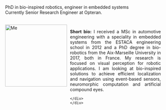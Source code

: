 <!--
.. title: Fabien Colonnier
.. slug: index
.. date: 2019-05-03 14:12:48 UTC+08:00
.. tags: 
.. category: 
.. link: 
.. description: title page
.. type: text
-->


<p>
PhD in bio-inspired robotics, engineer in embedded systems<br>
Currently Senior Research Engineer at Opteran.<br>
<br>
</p>

<div style="width: 100%; display: table;">
    <div style="display: table-row">
        <div style="width: 210px; display: table-cell;"> 
	<img src="files/Me.jpg" width="200" alt="Me"/>
	</div>
        <div style="display: table-cell; margin: 1.5% 1.5%; vertical-align: top; position:relative;" > 
		<div style="top" >		
			<p style="text-align: justify; text-justify: inter-word;">
				<b>Short bio:</b>
				I received a MSc in automotive engineering with a speciality in embedded systems from the ESTACA engineering school in 2012 and a PhD degree in bio-robotics from the Aix-Marseille University in 2017, both in France. My research is focused on visual perception for robotic applications. I am looking at bio-inspired solutions to achieve efficient localization and navigation using event-based sensors, neuromorphic computation and artificial compound eyes.
			</p>
		</div>	
		
	</div>
    </div>
</div>
<br>

<!-- CODE to get the social links logo in the page
	<div style="display: inline-block; position:relative; bottom;" >
    	    <p>
		<span class="fa-stack fa-2x">
		<a href="mailto:fabien.colonnier@gmail.com">
		    <i class="fa fa-square fa-stack-2x"></i>
		    <i class="fa fa-envelope fa-inverse fa-stack-1x"></i>
		</a>
		</span>
		<span class="fa-stack fa-2x">
		<a href="https://scholar.google.com.sg/citations?hl=en&user=sxMxQZoAAAAJ">
		    <i class="ai ai-google-scholar-square ai-2x"></i>
		</a>
		</span>
		<span class="fa-stack fa-2x">
		<a href="https://github.com/fabien-colonnier">
		    <i class="fa fa-github-square fa-stack-2x"></i>
		</a>
		</span>
		<span class="fa-stack fa-2x">
		<a href="https://www.linkedin.com/in/fabien-colonnier-8a21ab51">
		    <i class="fa fa-square fa-stack-2x"></i>
		    <i class="fa fa-linkedin fa-inverse fa-stack-1x"></i>
		</a>
		</span>
	    </p>
	</div>
-->

<!-- TO have my own visitor counter
https://www.ionos.co.uk/digitalguide/websites/website-creation/create-your-own-visitor-counter-how-it-works/

or 

use a provider

https://www.freevisitorcounters.com/

-->
